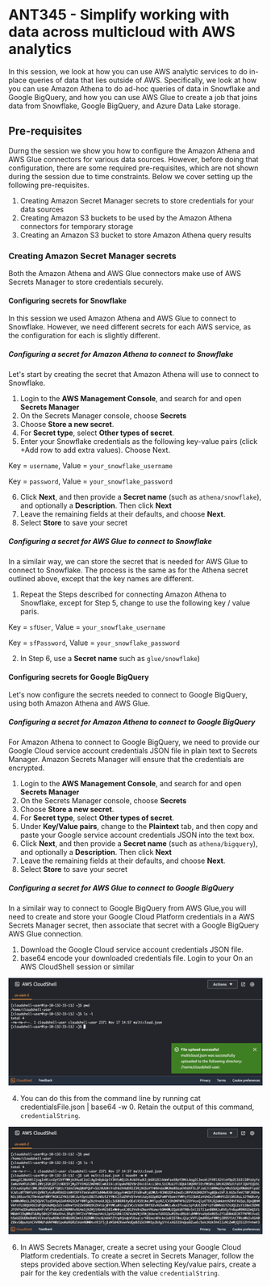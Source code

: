 # ANT345 - Simplify working with data across multicloud with AWS analytics

In this session, we look at how you can use AWS analytic services to do in-place queries of data that lies outside of AWS. Specifically, we look at how you can use Amazon Athena to do ad-hoc queries of data in Snowflake and Google BigQuery, and how you can use AWS Glue to create a job that joins data from Snowflake, Google BigQuery, and Azure Data Lake storage. 

## Pre-requisites
Durng the session we show you how to configure the Amazon Athena and AWS Glue connectors for various data sources. However, before doing that configuration, there are some required pre-requisites, which are not shown during the session due to time constraints. Below we cover setting up the following pre-requisites. 

1. Creating Amazon Secret Manager secrets to store credentials for your data sources
2. Creating Amazon S3 buckets to be used by the Amazon Athena connectors for temporary storage
3. Creating an Amazon S3 bucket to store Amazon Athena query results

### Creating Amazon Secret Manager secrets
Both the Amazon Athena and AWS Glue connectors make use of AWS Secrets Manager to store credentials securely. 

#### Configuring secrets for Snowflake
In this session we used Amazon Athena and AWS Glue to connect to Snowflake. However, we need different secrets for each AWS service, as the configuration for each is slightly different.

##### Configuring a secret for Amazon Athena to connect to Snowflake
Let's start by creating the secret that Amazon Athena will use to connect to Snowflake.

1.	Login to the **AWS Management Console**, and search for and open **Secrets Manager**
2.	On the Secrets Manager console, choose **Secrets** 
3.	Choose **Store a new secret**.
4.	For **Secret type**, select **Other types of secret**.
5.	Enter your Snowflake credentials as the following key-value pairs (click +Add row to add extra values). Choose Next.

Key = `username`, Value = `your_snowflake_username`

Key = `password`, Value = `your_snowflake_password`

6. Click **Next**, and then provide a **Secret name** (such as `athena/snowflake`), and optionally a **Description**. Then click **Next**
7. Leave the remaining fields at their defaults, and choose **Next**.
8. Select **Store** to save your secret

##### Configuring a secret for AWS Glue to connect to Snowflake
In a similair way, we can store the secret that is needed for AWS Glue to connect to Snowflake. The process is the same as for the Athena secret outlined above, except that the key names are different. 

1. Repeat the Steps described for connecting Amazon Athena to Snowflake, except for Step 5, change to use the following key / value paris.

Key = `sfUser`, Value = `your_snowflake_username`

Key = `sfPassword`, Value = `your_snowflake_password`
   
2. In Step 6, use a **Secret name** such as `glue/snowflake`)

#### Configuring secrets for Google BigQuery
Let's now configure the secrets needed to connect to Google BigQuery, using both Amazon Athena and AWS Glue. 

##### Configuring a secret for Amazon Athena to connect to Google BigQuery
For Amazon Athena to connect to Google BigQuery, we need to provide our Google Cloud service account credentials JSON file in plain text to Secrets Manager. Amazon Secrets Manager will ensure that the credentials are encrypted. 

1.	Login to the **AWS Management Console**, and search for and open **Secrets Manager**
2.	On the Secrets Manager console, choose **Secrets** 
3.	Choose **Store a new secret**.
4.	For **Secret type**, select **Other types of secret**.
5.	Under **Key/Value pairs**, change to the **Plaintext** tab, and then copy and paste your Google service account credentials JSON into the text box. 
6. Click **Next**, and then provide a **Secret name** (such as `athena/bigquery`), and optionally a **Description**. Then click **Next**
7. Leave the remaining fields at their defaults, and choose **Next**.
8. Select **Store** to save your secret

##### Configuring a secret for AWS Glue to connect to Google BigQuery
In a similair way to connect to Google BigQuery from AWS Glue,you will need to create and store your Google Cloud Platform credentials in a AWS Secrets Manager secret, then associate that secret with a Google BigQuery AWS Glue connection.

1. Download the  Google Cloud service account credentials JSON file.
2. base64 encode your downloaded credentials file. Login to your On an AWS CloudShell session or similar
   
![base64-1](./images/base64-1.png)

4. You can do this from the command line by running cat credentialsFile.json | base64 -w 0. Retain the output of this command, `credentialString`.

![base64-2](./images/base64-2.png)   

6. In AWS Secrets Manager, create a secret using your Google Cloud Platform credentials. To create a secret in Secrets Manager, follow the steps provided above section.When selecting Key/value pairs, create a pair for the key credentials with the value `credentialString`.









